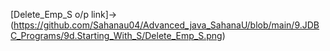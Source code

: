 [Delete_Emp_S o/p link]->(https://github.com/Sahanau04/Advanced_java_SahanaU/blob/main/9.JDBC_Programs/9d.Starting_With_S/Delete_Emp_S.png)

